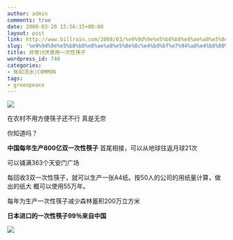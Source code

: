 ```yaml
---
author: admin
comments: true
date: 2008-03-20 15:56:15+00:00
layout: post
link: http://www.billrain.com/2008/03/%e9%9d%9e%e5%b8%b8%e8%ae%a8%e5%8e%8c%e4%bd%bf%e7%94%a8%e4%b8%80%e6%ac%a1%e6%80%a7%e7%ad%b7%e5%ad%90/
slug: '%e9%9d%9e%e5%b8%b8%e8%ae%a8%e5%8e%8c%e4%bd%bf%e7%94%a8%e4%b8%80%e6%ac%a1%e6%80%a7%e7%ad%b7%e5%ad%90'
title: 非常讨厌使用一次性筷子
wordpress_id: 740
categories:
- 帐如流水|COMMON
tags:
- greenpeace
---
```


![](http://act.greenpeace.org.cn/sites/all/modules/tree/idcards/1631.jpg)







在农村不用方便筷子还不行 真是无奈




你知道吗？




**中国每年生产800亿双一次性筷子**
首尾相接，可以从地球往返月球21次

可以铺满363个天安门广场




每回收3双一次性筷子，就可以生产一张A4纸。按50人的公司的用纸量计算，做出的纸大                                                  概可以使用55万年。

每年为生产一次性筷子减少森林蓄积200万立方米




**日本进口的一次性筷子99％来自中国**




[](http://act.greenpeace.org.cn/)




[![](http://act.greenpeace.org.cn/uploads/outreach_logo.jpg)](http://act.greenpeace.org.cn/)





[
](http://act.greenpeace.org.cn/node/21)
